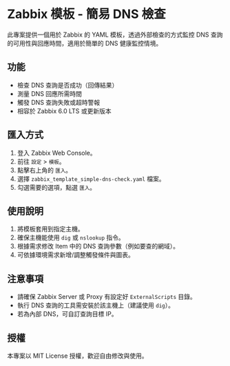 # Zabbix 模板 - 簡易 DNS 檢查

此專案提供一個用於 Zabbix 的 YAML 模板，透過外部檢查的方式監控 DNS 查詢的可用性與回應時間，適用於簡單的 DNS 健康監控情境。

## 功能

- 檢查 DNS 查詢是否成功（回傳結果）
- 測量 DNS 回應所需時間
- 觸發 DNS 查詢失敗或超時警報
- 相容於 Zabbix 6.0 LTS 或更新版本

## 匯入方式

1. 登入 Zabbix Web Console。
2. 前往 `設定` > `模板`。
3. 點擊右上角的 `匯入`。
4. 選擇 `zabbix_template_simple-dns-check.yaml` 檔案。
5. 勾選需要的選項，點選 `匯入`。

## 使用說明

1. 將模板套用到指定主機。
2. 確保主機能使用 `dig` 或 `nslookup` 指令。
3. 根據需求修改 Item 中的 DNS 查詢參數（例如要查的網域）。
4. 可依據環境需求新增/調整觸發條件與圖表。

## 注意事項

- 請確保 Zabbix Server 或 Proxy 有設定好 `ExternalScripts` 目錄。
- 執行 DNS 查詢的工具需安裝於該主機上（建議使用 `dig`）。
- 若為內部 DNS，可自訂查詢目標 IP。

## 授權

本專案以 MIT License 授權，歡迎自由修改與使用。
